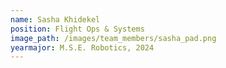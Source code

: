 ```yaml
---
name: Sasha Khidekel
position: Flight Ops & Systems
image_path: /images/team_members/sasha_pad.png
yearmajor: M.S.E. Robotics, 2024
---
```

